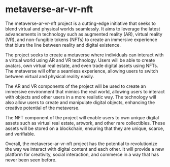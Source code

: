# metaverse-ar-vr-nft

The metaverse-ar-vr-nft project is a cutting-edge initiative that seeks to blend virtual and physical worlds seamlessly. It aims to leverage the latest advancements in technology such as augmented reality (AR), virtual reality (VR), and non-fungible tokens (NFTs) to create an immersive experience that blurs the line between reality and digital existence.

The project seeks to create a metaverse where individuals can interact with a virtual world using AR and VR technology. Users will be able to create avatars, own virtual real estate, and even trade digital assets using NFTs. The metaverse will offer a seamless experience, allowing users to switch between virtual and physical reality easily.

The AR and VR components of the project will be used to create an immersive environment that mimics the real world, allowing users to interact with objects and other users in a more realistic way. The technology will also allow users to create and manipulate digital objects, enhancing the creative potential of the metaverse.

The NFT component of the project will enable users to own unique digital assets such as virtual real estate, artwork, and other rare collectibles. These assets will be stored on a blockchain, ensuring that they are unique, scarce, and verifiable.

Overall, the metaverse-ar-vr-nft project has the potential to revolutionize the way we interact with digital content and each other. It will provide a new platform for creativity, social interaction, and commerce in a way that has never been seen before.
